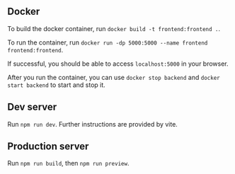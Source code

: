## Docker

To build the docker container, run `docker build -t frontend:frontend .`.

To run the container, run `docker run -dp 5000:5000 --name frontend frontend:frontend`.

If successful, you should be able to access `localhost:5000` in your browser.

After you run the container, you can use `docker stop backend` and `docker start backend` to start and stop it.

## Dev server

Run `npm run dev`. Further instructions are provided by vite.

<!--  TODO: read documentation on sveltekit adapters -->
## Production server

Run `npm run build`, then `npm run preview`.
